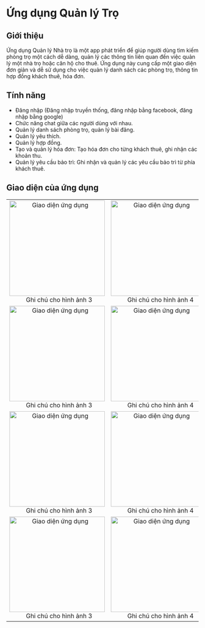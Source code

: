 # Ứng dụng Quản lý Trọ

## Giới thiệu

Ứng dụng Quản lý Nhà trọ là một app phát triển để giúp người dùng tìm kiếm phòng trọ một cách dễ dàng, quản lý các thông tin liên quan đến việc quản lý một nhà trọ hoặc căn hộ cho thuê. Ứng dụng này cung cấp một giao diện đơn giản và dễ sử dụng cho việc quản lý danh sách các phòng trọ, thông tin hợp đồng khách thuê, hóa đơn.

## Tính năng
- Đăng nhập (Đăng nhập truyền thống, đăng nhập bằng facebook, đăng nhập bằng google)
- Chức năng chat giữa các người dùng với nhau.
- Quản lý danh sách phòng trọ, quản lý bài đăng.
- Quản lý yêu thích.
- Quản lý hợp đồng.
- Tạo và quản lý hóa đơn: Tạo hóa đơn cho từng khách thuê, ghi nhận các khoản thu.
- Quản lý yêu cầu bảo trì: Ghi nhận và quản lý các yêu cầu bảo trì từ phía khách thuê.

## Giao diện của ứng dụng

<table align="center">
  <tr>
    <td style="text-align: center;">
      <img src="https://github.com/BThanhNhut/AppQuanLyTroPie/assets/92388024/6a2b71f3-19df-4c81-8bfc-17a4f6e63205" alt="Giao diện ứng dụng" width="250" />
      <span style="margin-left: 10px;">Ghi chú cho hình ảnh 3</span>
    </td>
    <td style="text-align: center;">
      <img src="https://github.com/BThanhNhut/AppQuanLyTroPie/assets/92388024/ef440984-c933-4419-97e4-df030c188d44" alt="Giao diện ứng dụng" width="250" />
      <span style="margin-left: 10px;">Ghi chú cho hình ảnh 4</span>
    </td>
  </tr>
    <tr>
    <td style="text-align: center;">
      <img src="https://github.com/BThanhNhut/AppQuanLyTroPie/assets/92388024/6a2b71f3-19df-4c81-8bfc-17a4f6e63205" alt="Giao diện ứng dụng" width="250" />
      <span style="margin-left: 10px;">Ghi chú cho hình ảnh 3</span>
    </td>
    <td style="text-align: center;">
      <img src="https://github.com/BThanhNhut/AppQuanLyTroPie/assets/92388024/ef440984-c933-4419-97e4-df030c188d44" alt="Giao diện ứng dụng" width="250" />
      <span style="margin-left: 10px;">Ghi chú cho hình ảnh 4</span>
    </td>
  </tr>
    <tr>
    <td style="text-align: center;">
      <img src="https://github.com/BThanhNhut/AppQuanLyTroPie/assets/92388024/6a2b71f3-19df-4c81-8bfc-17a4f6e63205" alt="Giao diện ứng dụng" width="250" />
      <span style="margin-left: 10px;">Ghi chú cho hình ảnh 3</span>
    </td>
    <td style="text-align: center;">
      <img src="https://github.com/BThanhNhut/AppQuanLyTroPie/assets/92388024/ef440984-c933-4419-97e4-df030c188d44" alt="Giao diện ứng dụng" width="250" />
      <span style="margin-left: 10px;">Ghi chú cho hình ảnh 4</span>
    </td>
  </tr>
    <tr>
    <td style="text-align: center;">
      <img src="https://github.com/BThanhNhut/AppQuanLyTroPie/assets/92388024/6a2b71f3-19df-4c81-8bfc-17a4f6e63205" alt="Giao diện ứng dụng" width="250" />
      <span style="margin-left: 10px;">Ghi chú cho hình ảnh 3</span>
    </td>
    <td style="text-align: center;">
      <img src="https://github.com/BThanhNhut/AppQuanLyTroPie/assets/92388024/ef440984-c933-4419-97e4-df030c188d44" alt="Giao diện ứng dụng" width="250" />
      <span style="margin-left: 10px;">Ghi chú cho hình ảnh 4</span>
    </td>
  </tr>
</table>

